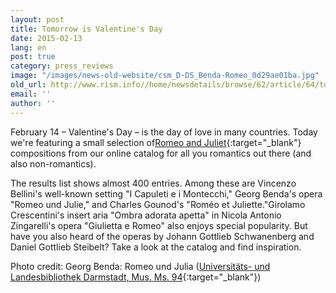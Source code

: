 ```yaml
---
layout: post
title: Tomorrow is Valentine's Day
date: 2015-02-13
lang: en
post: true
category: press_reviews
image: "/images/news-old-website/csm_D-DS_Benda-Romeo_0d29ae01ba.jpg"
old_url: http://www.rism.info//home/newsdetails/browse/62/article/64/tomorrow-is-valentines-day.html
email: ''
author: ''
---
```



February 14 – Valentine's Day – is the day of love in many countries. Today we're featuring a small selection of[Romeo and Juliet](https://opac.rism.info/search?View=rism&title=Romeo){:target="_blank"} compositions from our online catalog for all you romantics out there (and also non-romantics).

The results list shows almost 400 entries. Among these are Vincenzo Bellini's well-known setting "I Capuleti e i Montecchi," Georg Benda's opera "Romeo und Julie," and Charles Gounod's "Roméo et Juliette."Girolamo Crescentini's insert aria "Ombra adorata apetta" in Nicola Antonio Zingarelli's opera "Giulietta e Romeo" also enjoys special popularity. But have you also heard of the operas by Johann Gottlieb Schwanenberg and Daniel Gottlieb Steibelt? Take a look at the catalog and find inspiration.

Photo credit: Georg Benda: Romeo und Julia ([Universitäts- und Landesbibliothek Darmstadt, Mus. Ms. 94](http://tudigit.ulb.tu-darmstadt.de/show/Mus-Ms-094-01/0002){:target="_blank"})


